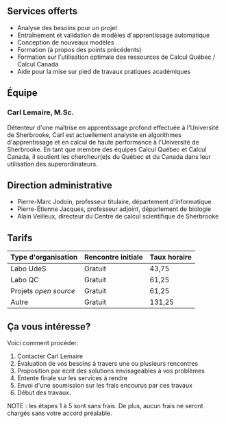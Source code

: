 ## Services offerts

* Analyse des besoins pour un projet
* Entraînement et validation de modèles d'apprentissage automatique
* Conception de nouveaux modèles
* Formation (à propos des points précédents)
* Formation sur l'utilisation optimale des ressources de Calcul Québec / Calcul Canada
* Aide pour la mise sur pied de travaux pratiques académiques

## Équipe

### Carl Lemaire, M.Sc.
Détenteur d'une maîtrise en apprentissage profond effectuée à l'Université de Sherbrooke, Carl est actuellement analyste en algorithmes d'apprentissage et en calcul de haute performance à l'Université de Sherbrooke. En tant que membre des équipes Calcul Québec et Calcul Canada, il soutient les chercheur(e)s du Québec et du Canada dans leur utilisation des superordinateurs.

## Direction administrative

* Pierre-Marc Jodoin, professeur titulaire, département d'informatique
* Pierre-Étienne Jacques, professeur adjoint, département de biologie
* Alain Veilleux, directeur du Centre de calcul scientifique de Sherbrooke

## Tarifs

| Type d'organisation | Rencontre initiale      | Taux horaire |
|---------------------|-------------------------|--------------|
| Labo UdeS           | Gratuit                 | 43,75        |
| Labo QC             | Gratuit                 | 61,25        |
| Projets _open source_ | Gratuit               | 61,25        |
| Autre               | Gratuit                 | 131,25       |

## Ça vous intéresse?

Voici comment procéder:

1. Contacter Carl Lemaire
2. Évaluation de vos besoins à travers une ou plusieurs rencontres
3. Proposition par écrit des solutions envisageables à vos problèmes
4. Entente finale sur les services à rendre
5. Envoi d'une soumission sur les frais encourus par ces travaux
6. Début des travaux.

NOTE : les étapes 1 à 5 sont sans frais. De plus, aucun frais ne seront chargés
sans votre accord préalable.
